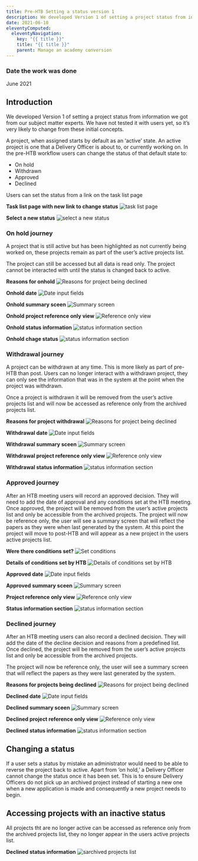 ```yaml
---
title: Pre-HTB Setting a status version 1
description: We developed Version 1 of setting a project status from information we got from our subject matter experts.
date: 2021-06-10
eleventyComputed:
  eleventyNavigation:
    key: "{{ title }}"
    title: "{{ title }}"
    parent: Manage an academy conversion
---
```


### Date the work was done
June 2021

## Introduction
We developed Version 1 of setting a project status  from information we got from our subject matter experts. We have not tested it with users yet, so it’s very likely to change from these initial concepts.

A project, when assigned starts by default as an ‘active’ state. An active project is one that a Delivery Officer is about to, or currently working on. In the pre-HTB workflow users can change the status of that default state to:
-	On hold
-	Withdrawn
-	Approved
-	Declined

Users can set the status from a link on the task list page

**Task list page with new link to change status**
<img src="/images/apply-to-become-academy/status_version1/1_tasklist.png" alt="task list page">

**Select a new status**
<img src="/images/apply-to-become-academy/status_version1/2_select_status.png" alt="select a new status">

### On hold journey
A project that is still active but has been highlighted as not currently being worked on, these projects remain as part of the user’s active projects list. 

The project can still be accessed but all data is read only. The project cannot be interacted with until the status is changed back to active.

**Reasons for onhold**
<img src="/images/apply-to-become-academy/status_version1/11_onhold_reasons.png" alt="Reasons for project being declined">

**Onhold date**
<img src="/images/apply-to-become-academy/status_version1/12_onhold_dates.png" alt="Date input fields">

**Onhold summary sceen**
<img src="/images/apply-to-become-academy/status_version1/13_onhold_summary.png" alt="Summary screen">

**Onhold project reference only view**
<img src="/images/apply-to-become-academy/status_version1/14_onhold_reference.png" alt="Reference only view">

**Onhold status information**
<img src="/images/apply-to-become-academy/status_version1/14_onhold_status_details.png" alt="status information section">

**Onhold chage status**
<img src="/images/apply-to-become-academy/status_version1/16_onhold_status.png" alt="status information section">


### Withdrawal journey
A project can be withdrawn at any time. This is more likely as part of pre-HTB than post. Users can no longer interact with a withdrawn project, they can only see the information that was in the system at the point when the project was withdrawn.

Once a project is withdrawn it will be removed from the user’s active projects list and will now be accessed as reference only from the archived projects list. 

**Reasons for project withdrawal**
<img src="/images/apply-to-become-academy/status_version1/12_withdrawal_reasons.png" alt="Reasons for project being declined">

**Withdrawal date**
<img src="/images/apply-to-become-academy/status_version1/13_withdawal_dates.png" alt="Date input fields">

**Withdrawal summary sceen**
<img src="/images/apply-to-become-academy/status_version1/14_withdrawal_summary.png" alt="Summary screen">

**Withdrawal project reference only view**
<img src="/images/apply-to-become-academy/status_version1/15_withdrawal_reference.png" alt="Reference only view">

**Withdrawal status information**
<img src="/images/apply-to-become-academy/status_version1/15_withdrawal_status_details.png" alt="status information section">

### Approved journey
After an HTB meeting users will record an approved decision. They will need to add the date of approval and any conditions set at the HTB meeting. Once approved, the project will be removed from the user’s active projects list and only be accessible from the archived projects. The project will now be reference only, the user will see a summary screen that will reflect the papers as they were when last generated by the system. At this point the project will move to post-HTB and will appear as a new project in the users active projects list.

**Were there conditions set?**
<img src="/images/apply-to-become-academy/status_version1/3_conditions.png" alt="Set conditions">

**Details of conditions set by HTB**
<img src="/images/apply-to-become-academy/status_version1/4_conditions_details.png" alt="Details of conditions set by HTB">

**Approved date**
<img src="/images/apply-to-become-academy/status_version1/5_dates.png" alt="Date input fields">

**Approved summary sceen**
<img src="/images/apply-to-become-academy/status_version1/6_images.png" alt="Summary screen">

**Project reference only view**
<img src="/images/apply-to-become-academy/status_version1/7_reference.png" alt="Reference only view">

**Status information section**
<img src="/images/apply-to-become-academy/status_version1/8_status_information.png" alt="status information section">

### Declined journey
After an HTB meeting users can also record a declined decision. They will add the date of the decline decision and reasons from a predefined list. Once declined, the project will be removed from the user’s active projects list and only be accessible from the archived projects. 

The project will now be reference only, the user will see a summary screen that will reflect the papers as they were last generated by the system.


**Reasons for projects being declined**
<img src="/images/apply-to-become-academy/status_version1/11_declined_reasons.png" alt="Reasons for project being declined">

**Declined date**
<img src="/images/apply-to-become-academy/status_version1/12_decined_dates.png" alt="Date input fields">

**Declined summary sceen**
<img src="/images/apply-to-become-academy/status_version1/13_declined_summary.png" alt="Summary screen">

**Declined project reference only view**
<img src="/images/apply-to-become-academy/status_version1/14_declined_reference.png" alt="Reference only view">

**Declined status information**
<img src="/images/apply-to-become-academy/status_version1/15_declined_status_details.png" alt="status information section">

## Changing a status
If a user sets a status by mistake an administrator would need to be able to reverse the project back to active. Apart from ‘on hold,’ a Delivery Officer cannot change the status once it has been set. This is to ensure Delivery Officers do not pick up an archived project instead of starting a new one when a new application is made and consequently a new project needs to begin.


 ## Accessing projects with an inactive status
All projects tht are no longer active can be accessed as reference only from the archived projects list, they no longer appear in the users active projects list.

**Declined status information**
<img src="/images/apply-to-become-academy/status_version1/archived_projects.png" alt="sarchived projects list">